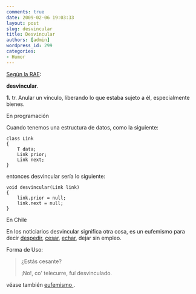```yaml
---
comments: true
date: 2009-02-06 19:03:33
layout: post
slug: desvincular
title: Desvincular
authors: [admin]
wordpress_id: 299
categories:
- Humor
---
```


[Según la RAE](http://www.rae2.es/desvincular):

**desvincular**.

**1.** tr. Anular un vínculo, liberando lo que estaba sujeto a él, especialmente bienes.

En programación

Cuando tenemos una estructura de datos, como la siguiente:

```
class Link  
{  
    T data;  
    Link prior;  
    Link next;  
}
```
  
entonces desvincular sería lo siguiente:

```
void desvincular(Link link)  
{  
    link.prior = null;   
    link.next = null;  
}
```

En Chile

En los noticiarios desvincular significa otra cosa, es un eufemismo para decir [despedir](http://www.rae2.es/despedir), [cesar](http://www.rae2.es/cesar), [echar](http://www.rae2.es/echar),  dejar sin empleo.  
  
Forma de Uso:

> ¿Estás cesante?   
>  
> ¡No!, co' telecurre,  fuí desvinculado.
>   

véase también [eufemismo ](http://www.rae2.es/eufemismo).